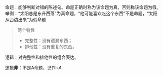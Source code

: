 命题：能够判断对错的陈述句。命题正确时称为该命题为真，否则称该命题为假。举例：“太阳总是东升西落”为真命题，“他可能喜欢吃这个东西”不是命题，“太阳从西边出来”为假命题

> 两个特性
>
> + 完整性：没有遗漏东西；
> + 排他性：没有重复的东西。

逻辑：对完整性和排他性的组合表达。

逻辑**非**：不是A命题，记作$\neg A$


